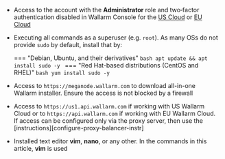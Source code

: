 * Access to the account with the **Administrator** role and two‑factor authentication disabled in Wallarm Console for the [US Cloud](https://us1.my.wallarm.com/) or [EU Cloud](https://my.wallarm.com/)
* Executing all commands as a superuser (e.g. `root`). As many OSs do not provide `sudo` by default, install that by:

    === "Debian, Ubuntu, and their derivatives"
        ```bash
        apt update && apt install sudo -y
        ```
    === "Red Hat-based distributions (CentOS and RHEL)"
        ```bash
        yum install sudo -y
        ```

* Access to `https://meganode.wallarm.com` to download all-in-one Wallarm installer. Ensure the access is not blocked by a firewall
* Access to `https://us1.api.wallarm.com` if working with US Wallarm Cloud or to `https://api.wallarm.com` if working with EU Wallarm Cloud. If access can be configured only via the proxy server, then use the [instructions][configure-proxy-balancer-instr]
* Installed text editor **vim**, **nano**, or any other. In the commands in this article, **vim** is used
